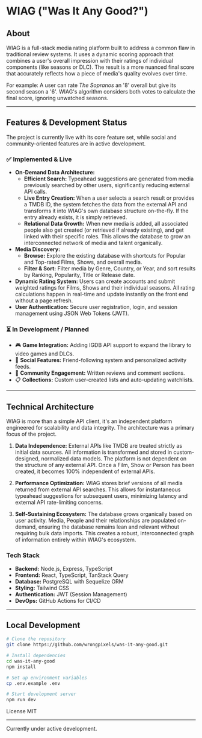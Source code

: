 # WIAG ("Was It Any Good?")

## About

WIAG is a full-stack media rating platform built to address a common flaw in traditional review systems. It uses a dynamic scoring approach that combines a user's overall impression with their ratings of individual components (like seasons or DLC). The result is a more nuanced final score that accurately reflects how a piece of media's quality evolves over time.

For example: A user can rate *The Sopranos* an '8' overall but give its second season a '6'. WIAG's algorithm considers both votes to calculate the final score, ignoring unwatched seasons.

---

## Features & Development Status

The project is currently live with its core feature set, while social and community-oriented features are in active development.

### ✅ Implemented & Live

*   **On-Demand Data Architecture:**
    *   **Efficient Search:** Typeahead suggestions are generated from media previously searched by other users, significantly reducing external API calls.
    *   **Live Entry Creation:** When a user selects a search result or provides a TMDB ID, the system fetches the data from the external API and transforms it into WIAG's own database structure on-the-fly. If the entry already exists, it is simply retrieved.
    *   **Relational Data Growth:** When new media is added, all associated people also get created (or retrieved if already existing), and get linked with their specific roles. This allows the database to grow an interconnected network of media and talent organically.
*   **Media Discovery:**
    *   **Browse:** Explore the existing database with shortcuts for Popular and Top-rated Films, Shows, and overall media.
    *   **Filter & Sort:** Filter media by Genre, Country, or Year, and sort results by Ranking, Popularity, Title or Release date.
*   **Dynamic Rating System:** Users can create accounts and submit weighted ratings for Films, Shows and their individual seasons. All rating calculations happen in real-time and update instantly on the front end without a page refresh.
*   **User Authentication:** Secure user registration, login, and session management using JSON Web Tokens (JWT).

### ⏳ In Development / Planned

*   🎮 **Game Integration:** Adding IGDB API support to expand the library to video games and DLCs.
*   👥 **Social Features:** Friend-following system and personalized activity feeds.
*   📝 **Community Engagement:** Written reviews and comment sections.
*   📋 **Collections:** Custom user-created lists and auto-updating watchlists.

---

## Technical Architecture

WIAG is more than a simple API client, it's an independent platform engineered for scalability and data integrity. The architecture was a primary focus of the project.

1.  **Data Independence:** External APIs like TMDB are treated strictly as initial data sources. All information is transformed and stored in custom-designed, normalized data models. The platform is not dependent on the structure of any external API. Once a Film, Show or Person has been created, it becomes 100% independent of external APIs.

2.  **Performance Optimization:** WIAG stores brief versions of all media returned from external API searches. This allows for instantaneous typeahead suggestions for subsequent users, minimizing latency and external API rate-limiting concerns.

3.  **Self-Sustaining Ecosystem:** The database grows organically based on user activity. Media, People and their relationships are populated on-demand, ensuring the database remains lean and relevant without requiring bulk data imports. This creates a robust, interconnected graph of information entirely within WIAG's ecosystem.

### Tech Stack

*   **Backend:** Node.js, Express, TypeScript
*   **Frontend:** React, TypeScript, TanStack Query
*   **Database:** PostgreSQL with Sequelize ORM
*   **Styling:** Tailwind CSS
*   **Authentication:** JWT (Session Management)
*   **DevOps:** GitHub Actions for CI/CD

---

## Local Development

```bash
# Clone the repository
git clone https://github.com/wrongpixels/was-it-any-good.git

# Install dependencies
cd was-it-any-good
npm install

# Set up environment variables
cp .env.example .env

# Start development server
npm run dev
```

License
MIT

---

Currently under active development.

